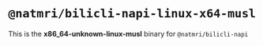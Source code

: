 # `@natmri/bilicli-napi-linux-x64-musl`

This is the **x86_64-unknown-linux-musl** binary for `@natmri/bilicli-napi`
